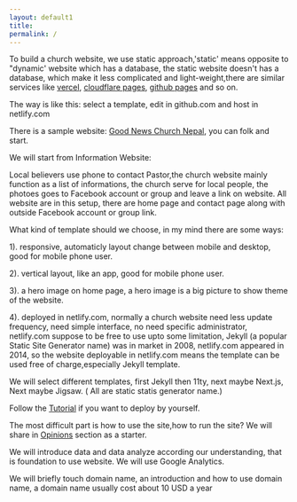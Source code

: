 ```yaml
---
layout: default1
title:
permalink: /
---
```


To build a church website, we use static approach,'static' means opposite to "dynamic' website which has a database, the static website doesn't has a database, which make it less complicated and light-weight,there are similar services like [vercel](https://vercel.com/), [cloudflare pages](https://pages.cloudflare.com/), [github pages](https://pages.github.com) and so on.

The way is like this: select a template, edit in github.com and host in netlify.com

There is a sample website: [Good News Church Nepal](https://goodnewschurchnp.netlify.app), you can folk and start.

We will start from Information Website:

Local believers use phone to contact Pastor,the church website mainly function as a list of informations, the church serve for local people, the photoes goes to Facebook account or group and leave a link on website. All website are in this setup, there are home page and contact page along with outside Facebook account or group link.

What kind of template should we choose, in my mind there are some ways:

1). responsive, automaticly layout change between mobile and desktop, good for mobile phone user.

2). vertical layout, like an app, good for mobile phone user.

3). a hero image on home page, a hero image is a big picture to show theme of the website.

4). deployed in netlify.com, normally a church website need less update frequency, need simple interface, no need specific administrator, netlify.com suppose to be free to use upto some limitation, Jekyll (a popular Static Site Generator name) was in market in 2008, netlify.com appeared in 2014, so the website deployable in netlify.com means the template can be used free of charge,especially Jekyll template.

We will select different templates, first Jekyll then 11ty, next maybe Next.js, Next maybe Jigsaw. ( All are static statis generator name.)

Follow the [Tutorial](/tutorial) if you want to deploy by yourself.

The most difficult part is how to use the site,how to run the site? We will share in [Opinions](/opinions) section as a starter.

We will introduce data and data analyze according our understanding, that is foundation to use website. We will use Google Analytics.

We will briefly touch domain name, an introduction and how to use domain name, a domain name usually cost about 10 USD a year 

